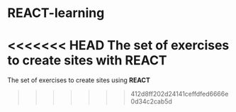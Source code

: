 # REACT-learning
<<<<<<< HEAD
The set of exercises to create sites with **REACT**
=======
The set of exercises to create sites using **REACT**
>>>>>>> 412d8ff202d24141ceffdfed6666e0d34c2cab5d
